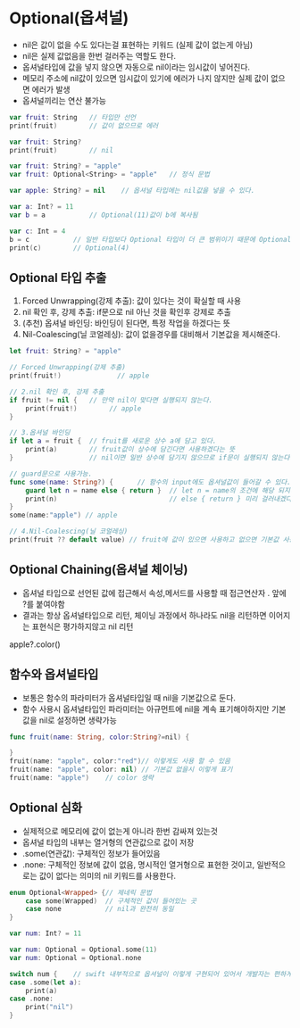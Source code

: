 # Optional(옵셔널)
- nil은 값이 없을 수도 있다는걸 표현하는 키워드 (실제 값이 없는게 아님)
- nil은 실제 값없음을 한번 걸러주는 역할도 한다.
- 옵셔널타입에 값을 넣지 않으면 자동으로 nil이라는 임시값이 넣어진다.
- 메모리 주소에 nil값이 있으면 임시값이 있기에 에러가 나지 않지만 실제 값이 없으면 에러가 발생
- 옵셔널끼리는 연산 불가능

```swift
var fruit: String   // 타입만 선언
print(fruit)        // 값이 없으므로 에러

var fruit: String?
print(fruit)        // nil

var fruit: String? = "apple"
var fruit: Optional<String> = "apple"   // 정식 문법

var apple: String? = nil    // 옵셔널 타입에는 nil값을 넣을 수 있다.

var a: Int? = 11
var b = a           // Optional(11)값이 b에 복사됨

var c: Int = 4 
b = c           // 일반 타입보다 Optional 타입이 더 큰 범위이기 때문에 Optional 타입으로 담김 
print(c)        // Optional(4) 

```

## Optional 타입 추출
1) Forced Unwrapping(강제 추출): 값이 있다는 것이 확실할 때 사용
2) nil 확인 후, 강제 추출: if문으로 nil 아닌 것을 확인후 강제로 추출
3) (추천) 옵셔널 바인딩: 바인딩이 된다면, 특정 작업을 하겠다는 뜻
4) Nil-Coalescing(닐 코얼레싱): 값이 없을경우를 대비해서 기본값을 제시해준다.

```swift
let fruit: String? = "apple"

// Forced Unwrapping(강제 추출)
print(fruit!)              // apple

// 2.nil 확인 후, 강제 추출
if fruit != nil {   // 만약 nil이 맞다면 실행되지 않는다.
    print(fruit!)        // apple
}

// 3.옵셔널 바인딩
if let a = fruit {  // fruit를 새로운 상수 a에 담고 있다.
    print(a)        // fruit값이 상수에 담긴다면 사용하겠다는 뜻
}                   // nil이면 일반 상수에 담기지 않으므로 if문이 실행되지 않는다.

// guard문으로 사용가능.
func some(name: String?) {      // 함수의 input에도 옵셔널값이 들어갈 수 있다.
    guard let n = name else { return }  // let n = name의 조건에 해당 되지 않는다면(상수에 담기지 않는다면)
    print(n)                            // else { return } 미리 걸러내겠다
}
some(name:"apple") // apple

// 4.Nil-Coalescing(닐 코얼레싱)
print(fruit ?? default value) // fruit에 값이 있으면 사용하고 없으면 기본값 사용.
```

## Optional Chaining(옵셔널 체이닝)
- 옵셔널 타입으로 선언된 값에 접근해서 속성,메서드를 사용할 때 접근연산자 . 앞에 ?를 붙여야함
- 결과는 항상 옵셔널타입으로 리턴, 체이닝 과정에서 하나라도 nil을 리턴하면 이어지는 표현식은 평가하지않고 nil 리턴

apple?.color()

## 함수와 옵셔널타입
- 보통은 함수의 파라미터가 옵셔널타입일 때 nil을 기본값으로 둔다.
- 함수 사용시 옵셔널타입인 파라미터는 아규먼트에 nil을 계속 표기해야하지만 기본값을 nil로 설정하면 생략가능
 
```swift
func fruit(name: String, color:String?=nil) {

}
fruit(name: "apple", color:"red")// 이렇게도 사용 할 수 있음
fruit(name: "apple", color: nil) // 기본값 없을시 이렇게 표기
fruit(name: "apple")    // color 생략
```

## Optional 심화
- 실제적으로 메모리에 값이 없는게 아니라 한번 감싸져 있는것
- 옵셔널 타입의 내부는 열거형의 연관값으로 값이 저장
- .some(연관값): 구체적인 정보가 들어있음
- .none: 구체적인 정보에 값이 없음, 명시적인 열거형으로 표현한 것이고, 일반적으로는 값이 없다는 의미의 nil 키워드를 사용한다.

```swift
enum Optional<Wrapped> {// 제네릭 문법
    case some(Wrapped)  // 구체적인 값이 들어있는 곳
    case none           // nil과 완전히 동일
}

var num: Int? = 11 

var num: Optional = Optional.some(11)
var num: Optional = Optional.none

switch num {    // swift 내부적으로 옵셔널이 이렇게 구현되어 있어서 개발자는 편하게 꺼내서 사용할 수 있는것
case .some(let a):
    print(a)
case .none:
    print("nil")
}
```
